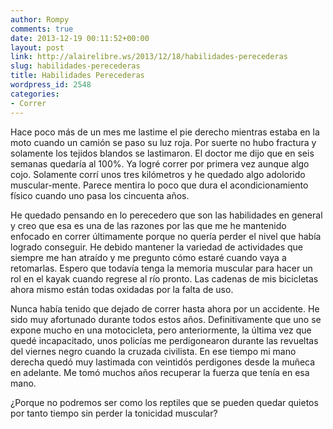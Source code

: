 ```yaml
---
author: Rompy
comments: true
date: 2013-12-19 00:11:52+00:00
layout: post
link: http://alairelibre.ws/2013/12/18/habilidades-perecederas
slug: habilidades-perecederas
title: Habilidades Perecederas
wordpress_id: 2548
categories:
- Correr
---
```


Hace poco más de un mes me lastime el pie derecho mientras estaba en la moto cuando un camión se paso su luz roja. Por suerte no hubo fractura y solamente los tejidos blandos se lastimaron. El doctor me dijo que en seis semanas quedaría al 100%. Ya logré correr por primera vez aunque algo cojo. Solamente corrí unos tres kilómetros y he quedado algo adolorido muscular-mente. Parece mentira lo poco que dura el acondicionamiento físico cuando uno pasa los cincuenta años.

He quedado pensando en lo perecedero que son las habilidades en general y creo que esa es una de las razones por las que me he mantenido enfocado en correr últimamente porque no quería perder el nivel que había logrado conseguir. He debido mantener la variedad de actividades que siempre me han atraído y me pregunto cómo estaré cuando vaya a retomarlas. Espero que todavía tenga la memoria muscular para hacer un rol en el kayak cuando regrese al río pronto. Las cadenas de mis bicicletas ahora mismo están todas oxidadas por la falta de uso.

Nunca había tenido que dejado de correr hasta ahora por un accidente. He sido muy afortunado durante todos estos años. Definitivamente que uno se expone mucho en una motocicleta, pero anteriormente, la última vez que quedé incapacitado, unos policías me perdigonearon durante las revueltas del viernes negro cuando la cruzada civilista. En ese tiempo mi mano derecha quedó muy lastimada con veintidós perdigones desde la muñeca en adelante. Me tomó muchos años recuperar la fuerza que tenía en esa mano.

¿Porque no podremos ser como los reptiles que se pueden quedar quietos por tanto tiempo sin perder la tonicidad muscular?
